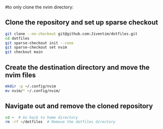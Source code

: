 #to only clone the nvim directory:

## Clone the repository and set up sparse checkout
```bash
git clone --no-checkout git@github.com:Jiventim/dotfiles.git
cd dotfiles
git sparse-checkout init --cone
git sparse-checkout set nvim
git checkout main
```
## Create the destination directory and move the nvim files
```bash
mkdir -p ~/.config/nvim
mv nvim/* ~/.config/nvim/
```
## Navigate out and remove the cloned repository
```bash
cd ~  # Go back to home directory
rm -rf ~/dotfiles  # Remove the dotfiles directory
```
